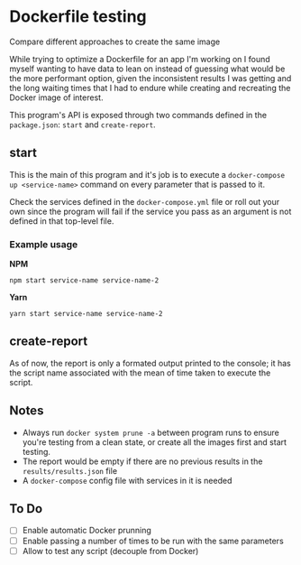 # Dockerfile testing

Compare different approaches to create the same image

While trying to optimize a Dockerfile for an app I'm working on I found myself wanting to have data to lean on instead of guessing what would be the more performant option, given the inconsistent results I was getting and the long waiting times that I had to endure while creating and recreating the Docker image of interest.

This program's API is exposed through two commands defined in the `package.json`: `start` and `create-report`.

## start

This is the main of this program and it's job is to execute a `docker-compose up <service-name>` command on every parameter that is passed to it.

Check the services defined in the `docker-compose.yml` file or roll out your own since the program will fail if the service you pass as an argument is not defined in that top-level file.

### Example usage

**NPM**

```shell
npm start service-name service-name-2
```

**Yarn**

```shell
yarn start service-name service-name-2
```

## create-report

As of now, the report is only a formated output printed to the console; it has the script name associated with the mean of time taken to execute the script.

## Notes

- Always run `docker system prune -a` between program runs to ensure you're testing from a clean state, or create all the images first and start testing.
- The report would be empty if there are no previous results in the `results/results.json` file
- A `docker-compose` config file with services in it is needed

## To Do

- [ ] Enable automatic Docker prunning
- [ ] Enable passing a number of times to be run with the same parameters
- [ ] Allow to test any script (decouple from Docker)
